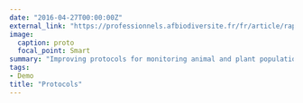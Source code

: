 ```yaml
---
date: "2016-04-27T00:00:00Z"
external_link: "https://professionnels.afbiodiversite.fr/fr/article/rapports-creation-doperations-scientifiques-dans-parcs-nationaux-cooperation-afb-cefe"
image:
  caption: proto
  focal_point: Smart
summary: "Improving protocols for monitoring animal and plant populations in protected areas (notably National Parks) through collaborations between stakeholders and researchers in ecology and statistics. More [here](https://professionnels.afbiodiversite.fr/fr/article/rapports-creation-doperations-scientifiques-dans-parcs-nationaux-cooperation-afb-cefe) (in French)."
tags:
- Demo
title: "Protocols"
---
```

